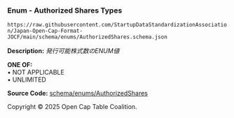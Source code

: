 ### Enum - Authorized Shares Types

`https://raw.githubusercontent.com/StartupDataStandardizationAssociation/Japan-Open-Cap-Format-JOCF/main/schema/enums/AuthorizedShares.schema.json`

**Description:** _発行可能株式数のENUM値_

**ONE OF:**</br>&bull; NOT APPLICABLE </br>&bull; UNLIMITED

**Source Code:** [schema/enums/AuthorizedShares](../../../../schema/enums/AuthorizedShares.schema.json)

Copyright © 2025 Open Cap Table Coalition.
